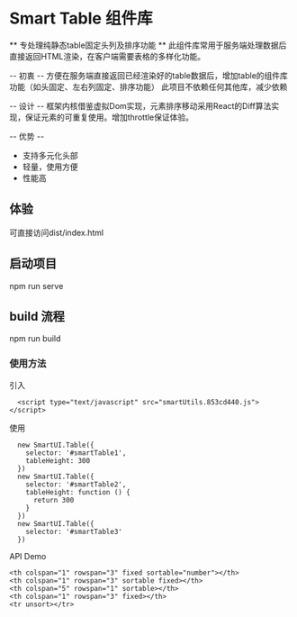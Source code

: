 # Smart Table 组件库
** 专处理纯静态table固定头列及排序功能 **
此组件库常用于服务端处理数据后直接返回HTML渲染，在客户端需要表格的多样化功能。

-- 初衷 --
  方便在服务端直接返回已经渲染好的table数据后，增加table的组件库功能（如头固定、左右列固定、排序功能）
  此项目不依赖任何其他库，减少依赖

-- 设计 --
  框架内核借鉴虚拟Dom实现，元素排序移动采用React的Diff算法实现，保证元素的可重复使用。增加throttle保证体验。

-- 优势 --
  - 支持多元化头部
  - 轻量，使用方便
  - 性能高

## 体验
可直接访问dist/index.html


## 启动项目
npm run serve

## build 流程
npm run build

### 使用方法
引入
```
  <script type="text/javascript" src="smartUtils.853cd440.js"></script>
```
使用
```
  new SmartUI.Table({
    selector: '#smartTable1',
    tableHeight: 300
  })
  new SmartUI.Table({
    selector: '#smartTable2',
    tableHeight: function () {
      return 300
    }
  })
  new SmartUI.Table({
    selector: '#smartTable3'
  })
```
API Demo
```
<th colspan="1" rowspan="3" fixed sortable="number"></th>
<th colspan="1" rowspan="3" sortable fixed></th>
<th colspan="5" rowspan="1" sortable></th>
<th colspan="1" rowspan="3" fixed></th>
<tr unsort></tr>
```